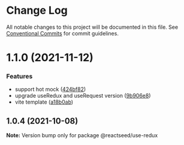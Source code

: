# Change Log

All notable changes to this project will be documented in this file.
See [Conventional Commits](https://conventionalcommits.org) for commit guidelines.

# 1.1.0 (2021-11-12)


### Features

* support hot mock ([424bf82](https://github.com/reactseed/reactseed/commit/424bf820d4ecc58a6d47baa4072a1c81d7838e3d))
* upgrade useRedux and useRequest version ([9b906e8](https://github.com/reactseed/reactseed/commit/9b906e8ece8df6acd2b15c47ff06840bb499a2e6))
* vite template ([a18b0ab](https://github.com/reactseed/reactseed/commit/a18b0ab60fa40375f66ac6d7f374e79d92904668))





## 1.0.4 (2021-10-08)

**Note:** Version bump only for package @reactseed/use-redux
